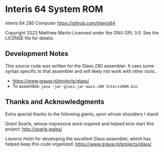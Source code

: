 # Interis 64 System ROM

Interis 64 Z80 Computer
https://github.com/Interis64

Copyright 2023 Matthew Martin
Licensed under the GNU GPL 3.0. See the LICENSE file for details.

## Development Notes

This source code was written for the Glass Z80 assembler. It uses some syntax specific to that assembler and will likely not work with other tools.
- https://www.grauw.nl/projects/glass/
- To assemble: `java -jar glass.jar main.z80 InterisROM.bin`

## Thanks and Acknowledgments

Extra special thanks to the following giants, upon whose shoulders I stand:

*Grant Searle,* whose impressive work inspired and helped kick-start this project:
http://searle.wales/

*Laurens Holst* for developing the excellent Glass assembler, which has helped keep this code organized:
https://www.grauw.nl/projects/glass/